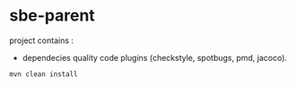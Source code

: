 # sbe-parent
project contains : 
* dependecies quality code plugins (checkstyle, spotbugs, pmd, jacoco). 

`mvn clean install`
